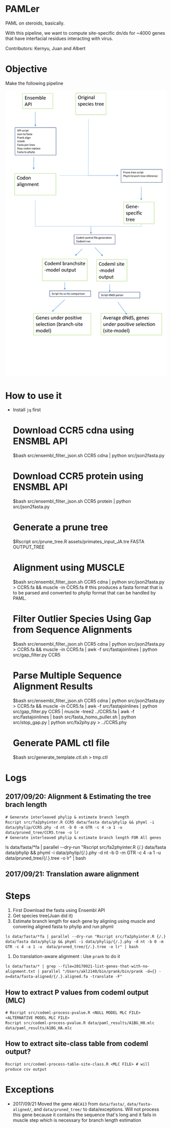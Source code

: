 # PAMLer

PAML on steroids, basically. 

With this pipeline, we want to compute site-specific dn/ds for ~4000 genes that have interfacial residues interacting with virus. 

Contributors: Kernyu, Juan and Albert

# Objective

Make the following pipeline

![](assets/pipeline-20180505.png)

# How to use it

* Install `jq` first

    # Download CCR5 cdna using ENSMBL API
    $bash src/ensembl_filter_json.sh CCR5 cdna | python src/json2fasta.py
    # Download CCR5 protein using ENSMBL API
    $bash src/ensembl_filter_json.sh CCR5 protein | python src/json2fasta.py

    # Generate a prune tree
    $Rscript src/prune_tree.R assets/primates_input_JA.tre FASTA OUTPUT_TREE 

    # Alignment using MUSCLE
    $bash src/ensembl_filter_json.sh CCR5 cdna | python src/json2fasta.py > CCR5.fa && muscle -in CCR5.fa # this produces a fasta format that is to be parsed and converted to phylip format that can be handled by PAML.

    # Filter Outlier Species Using Gap from Sequence Alignments
    $bash src/ensembl_filter_json.sh CCR5 cdna | python src/json2fasta.py > CCR5.fa && muscle -in CCR5.fa | awk -f src/fastajoinlines | python src/gap_filter.py CCR5

    # Parse Multiple Sequence Alignment Results
    $bash src/ensembl_filter_json.sh CCR5 cdna | python src/json2fasta.py > CCR5.fa && muscle -in CCR5.fa | awk -f src/fastajoinlines | python src/gap_filter.py CCR5 | muscle -tree2 ../CCR5.fa | awk -f src/fastajoinlines | bash src/fasta_homo_puller.sh | python src/stop_gap.py | python src/fa2phy.py > ../CCR5.phy

    # Generate PAML ctl file
    $bash src/generate_template.ctl.sh <alignment> <tree> <outputfile> > tmp.ctl

# Logs

## 2017/09/20: Alignment & Estimating the tree brach length

    # Generate interleaved phylip & estimate branch length
    Rscript src/fa2phyinter.R CCR5 data/fasta data/phylip && phyml -i data/phylip/CCR5.phy -d nt -b 0 -m GTR -c 4 -a 1 -u  data/pruned_tree/CCR5.tree -o lr
    # Generate interleaved phylip & estimate branch length FOR All genes

ls data/fasta/*fa | parallel --dry-run "Rscript src/fa2phyinter.R {/.} data/fasta data/phylip && phyml -i data/phylip/{/.}.phy -d nt -b 0 -m GTR -c 4 -a 1 -u  data/pruned_tree/{/.}.tree -o lr" | bash

## 2017/09/21: Translation aware alignment


# Steps

1. First Download the fasta using Ensembl API
1. Get species tree(Juan did it)
1. Estimate branch length for each gene by aligning using muscle and convering aligned fasta to phylip and run phyml

```
ls data/fasta/*fa | parallel --dry-run "Rscript src/fa2phyinter.R {/.} data/fasta data/phylip && phyml -i data/phylip/{/.}.phy -d nt -b 0 -m GTR -c 4 -a 1 -u  data/pruned_tree/{/.}.tree -o lr" | bash
```

1. Do translation-aware alignment : Use `prank` to do it

```
ls data/fasta/* | grep --file=20170921-list-genes-that-with-no-alignment.txt | parallel "/Users/akl2140/bin/prank/bin/prank -d={} -o=data/fasta-aligned/{/.}.aligned.fa -translate -F"
```

## How to extract P values from codeml output (MLC)

```
# Rscript src/codeml-process-pvalue.R <NULL MODEL MLC FILE> <ALTERNATIVE MODEL MLC FILE> 
Rscript src/codeml-process-pvalue.R data/paml_results/A1BG_H0.mlc data/paml_results/A1BG_HA.mlc

```
## How to extract site-class table from codeml output?

```
Rscript src/codeml-process-table-site-class.R <MLC FILE> # will produce csv output
```

# Exceptions

* 2017/09/21 Moved the gene `ABCA13` from `data/fasta/`, `data/fasta-aligned/`, and `data/pruned_tree/` to data/exceptions. Will not process this gene because it contains the sequence that's long and it fails in muscle step which is necessary for branch length estimation

